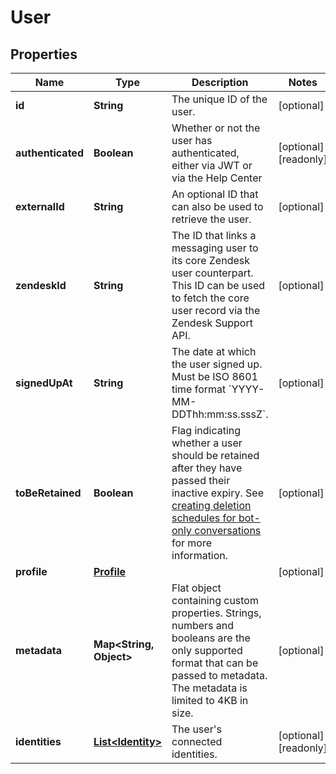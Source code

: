 

# User


## Properties

| Name | Type | Description | Notes |
|------------ | ------------- | ------------- | -------------|
|**id** | **String** | The unique ID of the user. |  [optional] |
|**authenticated** | **Boolean** | Whether or not the user has authenticated, either via JWT or via the Help Center |  [optional] [readonly] |
|**externalId** | **String** | An optional ID that can also be used to retrieve the user.  |  [optional] |
|**zendeskId** | **String** | The ID that links a messaging user to its core Zendesk user counterpart. This ID can be used to fetch the core user record via the Zendesk Support API.  |  [optional] |
|**signedUpAt** | **String** | The date at which the user signed up. Must be ISO 8601 time format &#x60;YYYY-MM-DDThh:mm:ss.sssZ&#x60;. |  [optional] |
|**toBeRetained** | **Boolean** | Flag indicating whether a user should be retained after they have passed their inactive expiry. See [creating deletion schedules for bot-only conversations](https://support.zendesk.com/hc/en-us/articles/8499219792154) for more information. |  [optional] |
|**profile** | [**Profile**](Profile.md) |  |  [optional] |
|**metadata** | **Map&lt;String, Object&gt;** | Flat object containing custom properties. Strings, numbers and booleans  are the only supported format that can be passed to metadata. The metadata is limited to 4KB in size.  |  [optional] |
|**identities** | [**List&lt;Identity&gt;**](Identity.md) | The user&#39;s connected identities. |  [optional] [readonly] |



